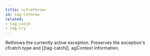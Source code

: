 ```yaml
---
title: <cfrethrow>
id: tag-rethrow
related:
- tag-catch
- tag-try
---
```


Rethrows the currently active exception. Preserves the exception's cfcatch.type and [[tag-catch]].
  agContext information.
